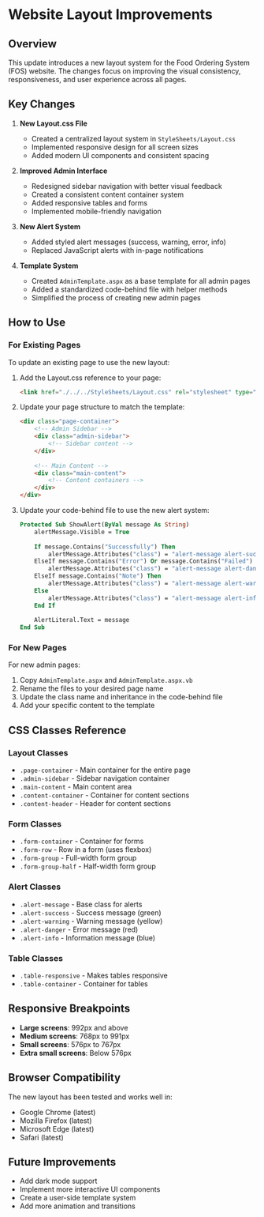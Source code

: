 # Website Layout Improvements

## Overview

This update introduces a new layout system for the Food Ordering System (FOS) website. The changes focus on improving the visual consistency, responsiveness, and user experience across all pages.

## Key Changes

1. **New Layout.css File**
   - Created a centralized layout system in `StyleSheets/Layout.css`
   - Implemented responsive design for all screen sizes
   - Added modern UI components and consistent spacing

2. **Improved Admin Interface**
   - Redesigned sidebar navigation with better visual feedback
   - Created a consistent content container system
   - Added responsive tables and forms
   - Implemented mobile-friendly navigation

3. **New Alert System**
   - Added styled alert messages (success, warning, error, info)
   - Replaced JavaScript alerts with in-page notifications

4. **Template System**
   - Created `AdminTemplate.aspx` as a base template for all admin pages
   - Added a standardized code-behind file with helper methods
   - Simplified the process of creating new admin pages

## How to Use

### For Existing Pages

To update an existing page to use the new layout:

1. Add the Layout.css reference to your page:
   ```html
   <link href="./../../StyleSheets/Layout.css" rel="stylesheet" type="text/css" />
   ```

2. Update your page structure to match the template:
   ```html
   <div class="page-container">
       <!-- Admin Sidebar -->
       <div class="admin-sidebar">
           <!-- Sidebar content -->
       </div>
       
       <!-- Main Content -->
       <div class="main-content">
           <!-- Content containers -->
       </div>
   </div>
   ```

3. Update your code-behind file to use the new alert system:
   ```vb
   Protected Sub ShowAlert(ByVal message As String)
       alertMessage.Visible = True
       
       If message.Contains("Successfully") Then
           alertMessage.Attributes("class") = "alert-message alert-success"
       ElseIf message.Contains("Error") Or message.Contains("Failed") Then
           alertMessage.Attributes("class") = "alert-message alert-danger"
       ElseIf message.Contains("Note") Then
           alertMessage.Attributes("class") = "alert-message alert-warning"
       Else
           alertMessage.Attributes("class") = "alert-message alert-info"
       End If
       
       AlertLiteral.Text = message
   End Sub
   ```

### For New Pages

For new admin pages:

1. Copy `AdminTemplate.aspx` and `AdminTemplate.aspx.vb`
2. Rename the files to your desired page name
3. Update the class name and inheritance in the code-behind file
4. Add your specific content to the template

## CSS Classes Reference

### Layout Classes

- `.page-container` - Main container for the entire page
- `.admin-sidebar` - Sidebar navigation container
- `.main-content` - Main content area
- `.content-container` - Container for content sections
- `.content-header` - Header for content sections

### Form Classes

- `.form-container` - Container for forms
- `.form-row` - Row in a form (uses flexbox)
- `.form-group` - Full-width form group
- `.form-group-half` - Half-width form group

### Alert Classes

- `.alert-message` - Base class for alerts
- `.alert-success` - Success message (green)
- `.alert-warning` - Warning message (yellow)
- `.alert-danger` - Error message (red)
- `.alert-info` - Information message (blue)

### Table Classes

- `.table-responsive` - Makes tables responsive
- `.table-container` - Container for tables

## Responsive Breakpoints

- **Large screens**: 992px and above
- **Medium screens**: 768px to 991px
- **Small screens**: 576px to 767px
- **Extra small screens**: Below 576px

## Browser Compatibility

The new layout has been tested and works well in:
- Google Chrome (latest)
- Mozilla Firefox (latest)
- Microsoft Edge (latest)
- Safari (latest)

## Future Improvements

- Add dark mode support
- Implement more interactive UI components
- Create a user-side template system
- Add more animation and transitions 